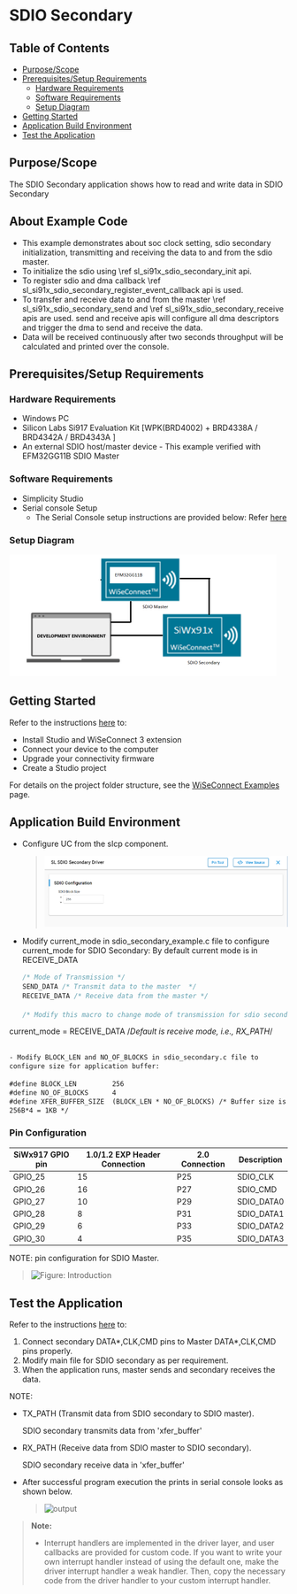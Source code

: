 # SDIO Secondary

## Table of Contents

- [Purpose/Scope](#purposescope)
- [Prerequisites/Setup Requirements](#prerequisitessetup-requirements)
  - [Hardware Requirements](#hardware-requirements)
  - [Software Requirements](#software-requirements)
  - [Setup Diagram](#setup-diagram)
- [Getting Started](#getting-started)
- [Application Build Environment](#application-build-environment)
- [Test the Application](#test-the-application)

## Purpose/Scope

The SDIO Secondary application shows how to read and write data in SDIO Secondary

## About Example Code

- This example demonstrates about soc clock setting, sdio secondary initialization, transmitting and receiving the data to and from the sdio master.
- To initialize the sdio using \ref sl_si91x_sdio_secondary_init api.
- To register sdio and dma callback \ref sl_si91x_sdio_secondary_register_event_callback api is used.
- To transfer and receive data to and from the master \ref  sl_si91x_sdio_secondary_send and \ref sl_si91x_sdio_secondary_receive apis are used. send and receive apis will configure all dma descriptors and trigger the dma to send and receive the data.
- Data will be received continuously after two seconds throughput will be calculated and printed over the console.

## Prerequisites/Setup Requirements

### Hardware Requirements

- Windows PC
- Silicon Labs Si917 Evaluation Kit [WPK(BRD4002) + BRD4338A / BRD4342A / BRD4343A ]
- An external SDIO host/master device - This example verified with EFM32GG11B SDIO Master

### Software Requirements

- Simplicity Studio
- Serial console Setup
  - The Serial Console setup instructions are provided below:
Refer [here](https://docs.silabs.com/wiseconnect/latest/wiseconnect-developers-guide-developing-for-silabs-hosts/#console-input-and-output)

### Setup Diagram

![Figure: Introduction](resources/readme/setupdiagram.png)

## Getting Started

Refer to the instructions [here](https://docs.silabs.com/wiseconnect/latest/wiseconnect-getting-started/) to:

- Install Studio and WiSeConnect 3 extension
- Connect your device to the computer
- Upgrade your connectivity firmware
- Create a Studio project

For details on the project folder structure, see the [WiSeConnect Examples](https://docs.silabs.com/wiseconnect/latest/wiseconnect-examples/#example-folder-structure) page.

## Application Build Environment

- Configure UC from the slcp component.

  >![Figure: Introduction](resources/uc_screen/sdio_secondary.png)

- Modify current_mode in sdio_secondary_example.c file to configure current_mode for SDIO Secondary:
  By default current mode is in RECEIVE_DATA

   ```c
  /* Mode of Transmission */
  SEND_DATA /* Transmit data to the master  */
  RECEIVE_DATA /* Receive data from the master */

  /* Modify this macro to change mode of transmission for sdio secondary */

 current_mode = RECEIVE_DATA /*Default is receive mode, i.e., RX_PATH*/

   ```

- Modify BLOCK_LEN and NO_OF_BLOCKS in sdio_secondary.c file to configure size for application buffer:

  #define BLOCK_LEN         256
  #define NO_OF_BLOCKS      4
  #define XFER_BUFFER_SIZE  (BLOCK_LEN * NO_OF_BLOCKS) /* Buffer size is 256B*4 = 1KB */
   ```

### Pin Configuration

|SiWx917 GPIO pin  | 1.0/1.2 EXP Header Connection  | 2.0 Connection |  Description|
|--- | --- | ---  | --- |
|GPIO_25  | 15 | P25 | SDIO_CLK|
|GPIO_26  | 16 | P27 | SDIO_CMD |
|GPIO_27  | 10 | P29 | SDIO_DATA0 |
|GPIO_28  | 8 | P31 | SDIO_DATA1 |
|GPIO_29  | 6 | P33 | SDIO_DATA2 |
|GPIO_30  | 4 | P35 | SDIO_DATA3 |

NOTE: pin configuration for SDIO Master.

>![Figure: Introduction](resources/readme/image_sdio_master.png)

## Test the Application

Refer to the instructions [here](https://docs.silabs.com/wiseconnect/latest/wiseconnect-getting-started/) to:

1. Connect secondary DATA*,CLK,CMD pins to Master DATA*,CLK,CMD pins properly.
2. Modify main file for SDIO secondary as per requirement.
3. When the application runs, master sends and secondary receives the data.

NOTE:

- TX_PATH (Transmit data from SDIO secondary to SDIO master).

   SDIO secondary transmits data from 'xfer_buffer'
- RX_PATH (Receive data from SDIO master to SDIO secondary).

   SDIO secondary receive data in 'xfer_buffer'

- After successful program execution the prints in serial console looks as shown below.

  >![output](resources/readme/output_sdio.png)


> **Note:**
>
> - Interrupt handlers are implemented in the driver layer, and user callbacks are provided for custom code. If you want to write your own interrupt handler instead of using the default one, make the driver interrupt handler a weak handler. Then, copy the necessary code from the driver handler to your custom interrupt handler.
